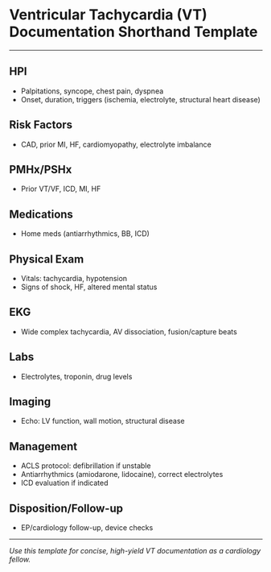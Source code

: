 # Ventricular Tachycardia (VT) Documentation Shorthand Template

---

## HPI
- Palpitations, syncope, chest pain, dyspnea
- Onset, duration, triggers (ischemia, electrolyte, structural heart disease)

## Risk Factors
- CAD, prior MI, HF, cardiomyopathy, electrolyte imbalance

## PMHx/PSHx
- Prior VT/VF, ICD, MI, HF

## Medications
- Home meds (antiarrhythmics, BB, ICD)

## Physical Exam
- Vitals: tachycardia, hypotension
- Signs of shock, HF, altered mental status

## EKG
- Wide complex tachycardia, AV dissociation, fusion/capture beats

## Labs
- Electrolytes, troponin, drug levels

## Imaging
- Echo: LV function, wall motion, structural disease

## Management
- ACLS protocol: defibrillation if unstable
- Antiarrhythmics (amiodarone, lidocaine), correct electrolytes
- ICD evaluation if indicated

## Disposition/Follow-up
- EP/cardiology follow-up, device checks

---
*Use this template for concise, high-yield VT documentation as a cardiology fellow.*
